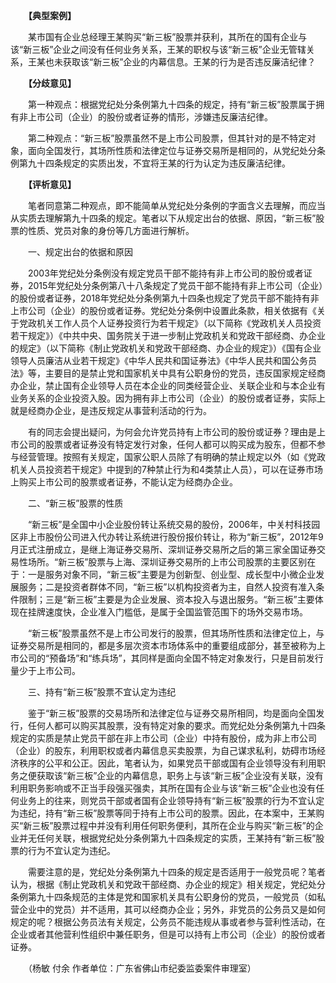　　**【典型案例】**

　　某市国有企业总经理王某购买“新三板”股票并获利，其所在的国有企业与该“新三板”企业之间没有任何业务关系，王某的职权与该“新三板”企业无管辖关系，王某也未获取该“新三板”企业的内幕信息。王某的行为是否违反廉洁纪律？

　　**【分歧意见】**

　　第一种观点：根据党纪处分条例第九十四条的规定，持有“新三板”股票属于拥有非上市公司（企业）的股份或者证券的情形，涉嫌违反廉洁纪律。

　　第二种观点：“新三板”股票虽然不是上市公司股票，但其针对的是不特定对象，面向全国发行，其场所性质和法律定位与证券交易所是相同的，从党纪处分条例第九十四条规定的实质出发，不宜将王某的行为认定为违反廉洁纪律。

　　**【评析意见】**

　　笔者同意第二种观点，即不能简单从党纪处分条例的字面含义去理解，而应当从实质去理解第九十四条的规定。笔者以下从规定出台的依据、原因，“新三板”股票的性质、党员对象的身份等几方面进行解析。

　　一、规定出台的依据和原因

　　2003年党纪处分条例没有规定党员干部不能持有非上市公司的股份或者证券，2015年党纪处分条例第八十八条规定了党员干部不能持有非上市公司（企业）的股份或者证券，2018年党纪处分条例第九十四条也规定了党员干部不能持有非上市公司（企业）的股份或者证券。党纪处分条例中设置此条款，相关依据有《关于党政机关工作人员个人证券投资行为若干规定》（以下简称《党政机关人员投资若干规定》）《中共中央、国务院关于进一步制止党政机关和党政干部经商、办企业的规定》（以下简称《制止党政机关和党政干部经商、办企业的规定》）《国有企业领导人员廉洁从业若干规定》《中华人民共和国证券法》《中华人民共和国公务员法》等，主要目的是禁止党和国家机关中具有公职身份的党员，违反国家规定经商办企业，禁止国有企业领导人员在本企业的同类经营企业、关联企业和与本企业有业务关系的企业投资入股。因为拥有非上市公司（企业）的股份或者证券，实际上就是经商办企业，是违反规定从事营利活动的行为。

　　有的同志会提出疑问，为何会允许党员持有上市公司的股份或证券？理由是上市公司的股票或者证券没有特定发行对象，任何人都可以购买成为股东，但都不参与经营管理。按照有关规定，国家公职人员除了有明确的禁止规定以外（如《党政机关人员投资若干规定》中提到的7种禁止行为和4类禁止人员），可以在证券市场上购买上市公司的股票或者证券，不能认定为经商办企业。

　　二、“新三板”股票的性质

　　“新三板”是全国中小企业股份转让系统交易的股份，2006年，中关村科技园区非上市股份公司进入代办转让系统进行股份报价转让，称为“新三板”，2012年9月正式注册成立，是继上海证券交易所、深圳证券交易所之后的第三家全国证券交易性场所。“新三板”股票与上海、深圳证券交易所的上市公司股票的主要区别在于：一是服务对象不同，“新三板”主要是为创新型、创业型、成长型中小微企业发展服务；二是投资者群体不同，“新三板”以机构投资者为主，自然人投资有准入条件限制；三是“新三板”主要是为企业发展、资本投入与退出服务。“新三板”主要体现在挂牌速度快，企业准入门槛低，是属于全国监管范围下的场外交易市场。

　　“新三板”股票虽然不是上市公司发行的股票，但其场所性质和法律定位上，与证券交易所是相同的，都是多层次资本市场体系中的重要组成部分，甚至被称为上市公司的“预备场”和“练兵场”，其同样是面向全国不特定对象发行，只是目前发行量少于上市公司。

　　三、持有“新三板”股票不宜认定为违纪

　　鉴于“新三板”股票的交易场所和法律定位与证券交易所相同，均是面向全国发行，任何人都可以购买其股票，没有特定对象的要求。而党纪处分条例第九十四条规定的实质是禁止党员干部在非上市公司（企业）中持有股份，成为非上市公司（企业）的股东，利用职权或者内幕信息买卖股票，为自己谋求私利，妨碍市场经济秩序的公平和公正。因此，笔者认为，如果党员干部或国有企业领导没有利用职务之便获取该“新三板”企业的内幕信息，职务上与该“新三板”企业没有关联，没有利用职务影响或不正当手段强买强卖，其所在国有企业与该“新三板”企业也没有任何业务上的往来，则党员干部或者国有企业领导持有“新三板”股票的行为不宜认定为违纪，持有“新三板”股票等同于持有上市公司的股票。因此，在本案中，王某购买“新三板”股票过程中并没有利用任何职务便利，其所在企业与购买“新三板”的企业并无任何关联，根据党纪处分条例第九十四条规定的实质，王某持有“新三板”股票的行为不宜认定为违纪。

　　需要注意的是，党纪处分条例第九十四条的规定是否适用于一般党员呢？笔者认为，根据《制止党政机关和党政干部经商、办企业的规定》相关规定，党纪处分条例第九十四条规范的主体是党和国家机关具有公职身份的党员，一般党员（如私营企业中的党员）并不适用，其可以经商办企业；另外，非党员的公务员又是如何规定的呢？根据公务员法有关规定，公务员不能违规从事或者参与营利性活动，在企业或者其他营利性组织中兼任职务，但是可以持有上市公司（企业）的股份或者证券。

　　（杨敏 付余 作者单位：广东省佛山市纪委监委案件审理室）